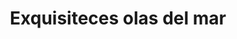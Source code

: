 ---
title: "Exquisiteces olas del mar"
url: /puerto-la-cruz/exquisiteces-olas-del-mar/
shop: panadería
---